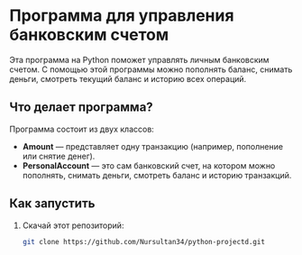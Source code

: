 # Программа для управления банковским счетом

Эта программа на Python поможет управлять личным банковским счетом. С помощью этой программы можно пополнять баланс, снимать деньги, смотреть текущий баланс и историю всех операций.

## Что делает программа?

Программа состоит из двух классов:

- **Amount** — представляет одну транзакцию (например, пополнение или снятие денег).
- **PersonalAccount** — это сам банковский счет, на котором можно пополнять, снимать деньги, смотреть баланс и историю транзакций.

## Как запустить

1. Скачай этот репозиторий:

   ```bash
   git clone https://github.com/Nursultan34/python-projectd.git
